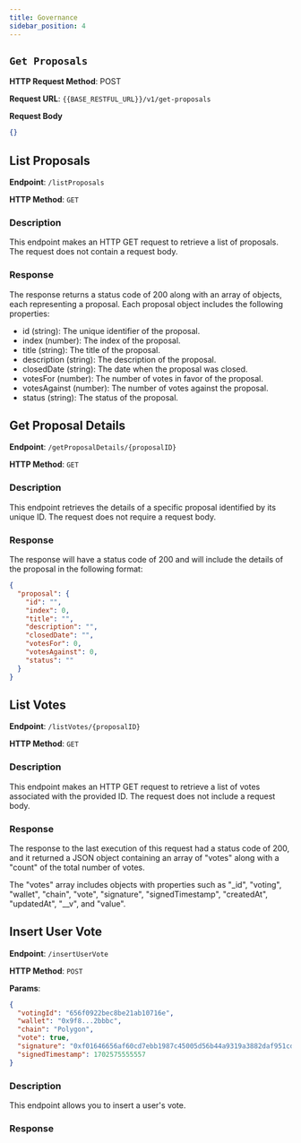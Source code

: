 ```yaml
---
title: Governance
sidebar_position: 4
---
```


## `Get Proposals`

**HTTP Request Method**: POST

**Request URL**: `{{BASE_RESTFUL_URL}}/v1/get-proposals`

**Request Body**

```json
{}
```

## List Proposals

**Endpoint**: `/listProposals`

**HTTP Method**: `GET`

### Description

This endpoint makes an HTTP GET request to retrieve a list of proposals. The request does not contain a request body.

### Response

The response returns a status code of 200 along with an array of objects, each representing a proposal. Each proposal object includes the following properties:

- id (string): The unique identifier of the proposal.
- index (number): The index of the proposal.
- title (string): The title of the proposal.
- description (string): The description of the proposal.
- closedDate (string): The date when the proposal was closed.
- votesFor (number): The number of votes in favor of the proposal.
- votesAgainst (number): The number of votes against the proposal.
- status (string): The status of the proposal.

## Get Proposal Details

**Endpoint**: `/getProposalDetails/{proposalID}`

**HTTP Method**: `GET`

### Description

This endpoint retrieves the details of a specific proposal identified by its unique ID.
The request does not require a request body.

### Response

The response will have a status code of 200 and will include the details of the proposal in the following format:

```json
{
  "proposal": {
    "id": "",
    "index": 0,
    "title": "",
    "description": "",
    "closedDate": "",
    "votesFor": 0,
    "votesAgainst": 0,
    "status": ""
  }
}
```

## List Votes

**Endpoint**: `/listVotes/{proposalID}`

**HTTP Method**: `GET`

### Description

This endpoint makes an HTTP GET request to retrieve a list of votes associated with the provided ID. The request does not include a request body.

### Response

The response to the last execution of this request had a status code of 200, and it returned a JSON object containing an array of "votes" along with a "count" of the total number of votes.

The "votes" array includes objects with properties such as "\_id", "voting", "wallet", "chain", "vote", "signature", "signedTimestamp", "createdAt", "updatedAt", "\_\_v", and "value".

## Insert User Vote

**Endpoint**: `/insertUserVote`

**HTTP Method**: `POST`

**Params**:

```json
{
  "votingId": "656f0922bec8be21ab10716e",
  "wallet": "0x9f8...2bbbc",
  "chain": "Polygon",
  "vote": true,
  "signature": "0xf01646656af60cd7ebb1987c45005d56b44a9319a3882daf951cda2140ec8e326ef7417d436891f5e0773756ffa1b6506fe48724093cd9a6629aba070d766a101c",
  "signedTimestamp": 1702575555557
}
```

### Description

This endpoint allows you to insert a user's vote.

### Response
